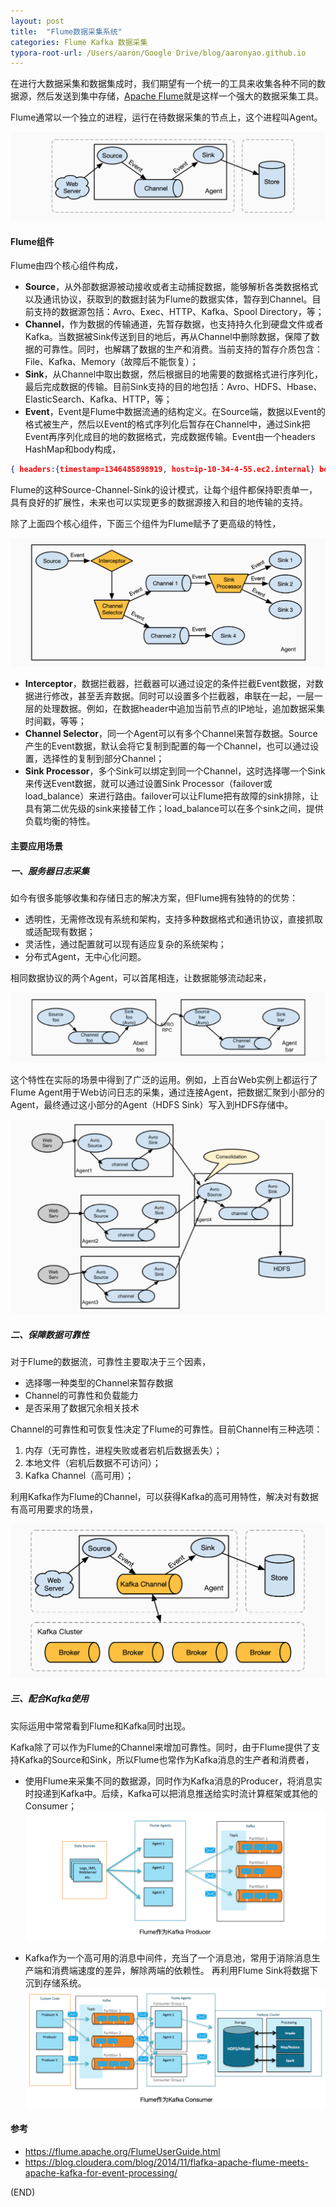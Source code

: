 ```yaml
---
layout: post
title:  "Flume数据采集系统"
categories: Flume Kafka 数据采集
typora-root-url: /Users/aaron/Google Drive/blog/aaronyao.github.io
---
```


在进行大数据采集和数据集成时，我们期望有一个统一的工具来收集各种不同的数据源，然后发送到集中存储，[Apache Flume](https://flume.apache.org)就是这样一个强大的数据采集工具。

Flume通常以一个独立的进程，运行在待数据采集的节点上，这个进程叫Agent。

![flume agent](/assets/images/flume-agent.png)

#### Flume组件

Flume由四个核心组件构成，

- **Source**，从外部数据源被动接收或者主动捕捉数据，能够解析各类数据格式以及通讯协议，获取到的数据封装为Flume的数据实体，暂存到Channel。目前支持的数据源包括：Avro、Exec、HTTP、Kafka、Spool Directory，等；
- **Channel**，作为数据的传输通道，先暂存数据，也支持持久化到硬盘文件或者Kafka。当数据被Sink传送到目的地后，再从Channel中删除数据，保障了数据的可靠性。同时，也解耦了数据的生产和消费。当前支持的暂存介质包含：File、Kafka、Memory（故障后不能恢复）；
- **Sink**，从Channel中取出数据，然后根据目的地需要的数据格式进行序列化，最后完成数据的传输。目前Sink支持的目的地包括：Avro、HDFS、Hbase、ElasticSearch、Kafka、HTTP，等；
- **Event**，Event是Flume中数据流通的结构定义。在Source端，数据以Event的格式被生产，然后以Event的格式序列化后暂存在Channel中，通过Sink把Event再序列化成目的地的数据格式，完成数据传输。Event由一个headers HashMap和body构成，
```JSON
{ headers:{timestamp=1346485898919, host=ip-10-34-4-55.ec2.internal} body: 48 65 6C 6C 6F 20 77 6F 72 6C 64 21 0D          Hello world!. }
```

Flume的这种Source-Channel-Sink的设计模式，让每个组件都保持职责单一，具有良好的扩展性，未来也可以实现更多的数据源接入和目的地传输的支持。

除了上面四个核心组件，下面三个组件为Flume赋予了更高级的特性，

![flume components](/assets/images/flume-components.png)

- **Interceptor**，数据拦截器，拦截器可以通过设定的条件拦截Event数据，对数据进行修改，甚至丢弃数据。同时可以设置多个拦截器，串联在一起，一层一层的处理数据。例如，在数据header中追加当前节点的IP地址，追加数据采集时间戳，等等；
- **Channel Selector**，同一个Agent可以有多个Channel来暂存数据。Source产生的Event数据，默认会将它复制到配置的每一个Channel，也可以通过设置，选择性的复制到部分Channel；
- **Sink Processor**，多个Sink可以绑定到同一个Channel，这时选择哪一个Sink来传送Event数据，就可以通过设置Sink Processor（failover或load_balance）来进行路由。failover可以让Flume把有故障的sink排除，让具有第二优先级的sink来接替工作；load_balance可以在多个sink之间，提供负载均衡的特性。

#### 主要应用场景

##### 一、服务器日志采集

如今有很多能够收集和存储日志的解决方案，但Flume拥有独特的的优势：

- 透明性，无需修改现有系统和架构，支持多种数据格式和通讯协议，直接抓取或适配现有数据；
- 灵活性，通过配置就可以现有适应复杂的系统架构；
- 分布式Agent，无中心化问题。

相同数据协议的两个Agent，可以首尾相连，让数据能够流动起来，

![setting multiple agent flow](/assets/images/flume-setting-multiple-agent-flow.png)

这个特性在实际的场景中得到了广泛的运用。例如，上百台Web实例上都运行了Flume Agent用于Web访问日志的采集，通过连接Agent，把数据汇聚到小部分的Agent，最终通过这小部分的Agent（HDFS Sink）写入到HDFS存储中。

![consolidation](/assets/images/flume-consolidation.png)

##### 二、保障数据可靠性

对于Flume的数据流，可靠性主要取决于三个因素，

- 选择哪一种类型的Channel来暂存数据
- Channel的可靠性和负载能力
- 是否采用了数据冗余相关技术

Channel的可靠性和可恢复性决定了Flume的可靠性。目前Channel有三种选项：

1. 内存（无可靠性，进程失败或者宕机后数据丢失）；
2. 本地文件（宕机后数据不可访问）；
3. Kafka Channel（高可用）；

利用Kafka作为Flume的Channel，可以获得Kafka的高可用特性，解决对有数据有高可用要求的场景，

![flume with kafka channel](/assets/images/flume-with-kafka-channel.png)

##### 三、配合Kafka使用 

实际运用中常常看到Flume和Kafka同时出现。

Kafka除了可以作为Flume的Channel来增加可靠性。同时，由于Flume提供了支持Kafka的Source和Sink，所以Flume也常作为Kafka消息的生产者和消费者，

- 使用Flume来采集不同的数据源，同时作为Kafka消息的Producer，将消息实时投递到Kafka中。后续，Kafka可以把消息推送给实时流计算框架或其他的Consumer；
![flume as kafka producer](/assets/images/flume-as-kafka-producer.png)

- Kafka作为一个高可用的消息中间件，充当了一个消息池，常用于消除消息生产端和消费端速度的差异，解除两端的依赖性。 再利用Flume Sink将数据下沉到存储系统。
![flume as kafka consumer](/assets/images/flume-as-kafka-consumer.png)

#### 参考
- https://flume.apache.org/FlumeUserGuide.html
- https://blog.cloudera.com/blog/2014/11/flafka-apache-flume-meets-apache-kafka-for-event-processing/

(END)

